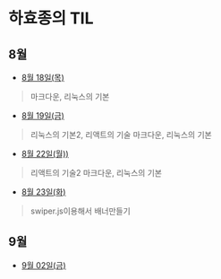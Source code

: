 # 하효종의 TIL

## 8월
   - [8월 18일(목)](8월/0818.md) 
   > 마크다운, 리눅스의 기본
   - [8월 19일(금)](8월/0819.md)
> 리눅스의 기본2, 리액트의 기술
   > 마크다운, 리눅스의 기본
   - [8월 22일(월))](8월/0822.md)
> 리액트의 기술2
   > 마크다운, 리눅스의 기본
   - [8월 23일(화)](8월/0823.md)
> swiper.js이용해서 배너만들기


## 9월
 - [9월 02일(금)](9월.0902.md)
